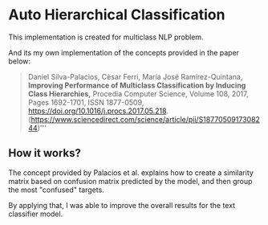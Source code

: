 # Auto Hierarchical Classification

This implementation is created for multiclass NLP problem.

And its my own implementation of the concepts provided in the paper below:


> Daniel Silva-Palacios, Cèsar Ferri, María José Ramírez-Quintana,
> **Improving Performance of Multiclass Classification by Inducing Class Hierarchies,**
> Procedia Computer Science,
> Volume 108,
> 2017,
> Pages 1692-1701,
> ISSN 1877-0509,
> https://doi.org/10.1016/j.procs.2017.05.218.
> (https://www.sciencedirect.com/science/article/pii/S1877050917308244)'''


## How it works?

The concept provided by Palacios et al. explains how to create a similarity matrix based on confusion matrix predicted by the model, and then group the most "confused" targets.

By applying that, I was able to improve the overall results for the text classifier model.
